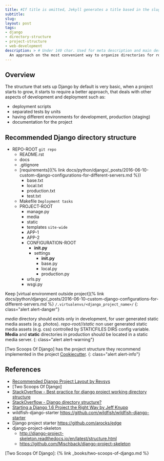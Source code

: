 ```yaml
---
title: #If title is omitted, Jekyll generates a title based in the slug/filename
subtitle:
slug: 
layout: post
tags:
- django
- directory-structure
- project-structure
- web-development
description: > # Under 140 char. Used for meta description and main description
  An approach on the most convenient way to organize directories for robust Django projects.
---
```


## Overview

The structure that sets up Django by default is very basic, when a project
starts to grow, it starts to require a better approach, that deals with 
other aspects of development and deployment such as:

- deployment scripts
- separated tests by units
- having different environments for development, production (staging)
- documentation for the project

## Recommended Django directory structure

- REPO-ROOT `git repo`
  - README.rst
  - docs
  - .gitignore
  - [requirements]({% link docs/python/django/_posts/2016-06-10-custom-django-configurations-for-different-servers.md %})
      - base.txt
      - local.txt
      - production.txt
      - test.txt
  - Makefile `Deployment tasks`
  - PROJECT-ROOT
    - manage.py
    - media 
    - static
    - templates `site-wide`
    - APP-1
    - APP-2
    - CONFIGURATION-ROOT
      - __init.py__
      - settings
        - __init.py__
        - base.py
        - local.py
        - production.py
    - urls.py
    - wsgi.py

Keep [virtual environment outside project]{% link docs/python/django/_posts/2016-06-10-custom-django-configurations-for-different-servers.md %}
`/.virtualenvs/<django_project_name>/`
{: class="alert alert-danger"}

_media_ directory should exists only in development, for user generated 
static media assets (e.g. photos). 
_repo-root/<django-project-root>/static_ non user generated static media 
assets (e.g. css) controlled by STATICFILES DIRS config variable.
__Media__ and __static__ directories in production should be located in 
a static media server.
{: class="alert alert-warning"}

[Two Scoops Of Django] has the project structure they recommend implemented in the project [Cookiecutter](https://github.com/pydanny/cookiecutter-django).
{: class="alert alert-info"}

## References

- [Recommended Django Project Layout by Revsys](http://www.revsys.com/blog/2014/nov/21/recommended-django-project-layout/)
- [Two Scoops Of Django]
- [StackOverflow - Best practice for django project working directory structure](http://stackoverflow.com/a/23469321/1165509)
- [StackOverflow - Django directory structure?](http://stackoverflow.com/a/11222631/1165509)
- [Starting a Django 1.6 Project the Right Way by Jeff Knupp](http://jeffknupp.com/blog/2013/12/18/starting-a-django-16-project-the-right-way/)
- wildfish-django-starter <https://github.com/wildfish/wildfish-django-starter>
- Django project starter <https://github.com/arocks/edge>
- django-project-skeleton 
  - <http://django-project-skeleton.readthedocs.io/en/latest/structure.html>
  - <https://github.com/Mischback/django-project-skeleton>

[Two Scoops Of Django]: {% link _books/two-scoops-of-django.md %}
